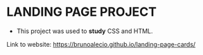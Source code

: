 # LANDING PAGE PROJECT

- This project was used to **study** CSS and HTML.

Link to website: https://brunoalecio.github.io/landing-page-cards/